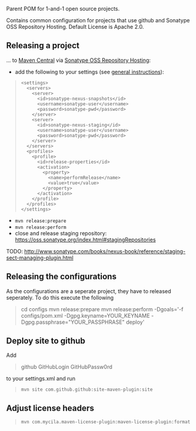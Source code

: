 Parent POM for 1-and-1 open source projects. 

Contains common configuration for projects that use github and Sonatype OSS Repository Hosting.
Default License is Apache 2.0.


Releasing a project
-------------------

... to [Maven Central](http://maven.apache.org/guides/mini/guide-central-repository-upload.html ) via [Sonatype OSS Repository Hosting](https://docs.sonatype.org/display/Repository/Sonatype+OSS+Maven+Repository+Usage+Guide):

* add the following to your settings (see [general instructions](http://maven.apache.org/plugins/maven-site-plugin/examples/site-deploy-to-sourceforge.net.html)):

>     <settings>
>       <servers>
>         <server>
>           <id>sonatype-nexus-snapshots</id>
>           <username>sonatype-user</username>
>           <password>sonatype-pwd</password>
>         </server>
>         <server>
>           <id>sonatype-nexus-staging</id>
>           <username>sonatype-user</username>
>           <password>sonatype-pwd</password>
>         </server>
>       </servers>
>       <profiles>
>         <profile>
>           <id>release-properties</id>
>           <activation>
>             <property>
>               <name>performRelease</name>
>               <value>true</value>
>             </property>
>           </activation>
>         </profile>
>       </profiles>
>     </settings>

* `mvn release:prepare`
* `mvn release:perform`
* close and release staging repository: https://oss.sonatype.org/index.html#stagingRepositories

TODO: http://www.sonatype.com/books/nexus-book/reference/staging-sect-managing-plugin.html

Releasing the configurations
----------------------------

As the configurations are a seperate project, they have to released seperately. To do this execute the following

> cd configs
> mvn release:prepare
> mvn release:perform -Dgoals='-f configs/pom.xml -Dgpg.keyname=YOUR_KEYNAME -Dgpg.passphrase="YOUR_PASSPHRASE" deploy'


Deploy site to github
---------------------

Add 

>   <servers>
>     <server>
>       <id>github</id>
>       <username>GitHubLogin</username>
>       <password>GitHubPassw0rd</password>
>     </server>
>   </servers>

to your settings.xml and run

>     mvn site com.github.github:site-maven-plugin:site


Adjust license headers
----------------------

>     mvn com.mycila.maven-license-plugin:maven-license-plugin:format

